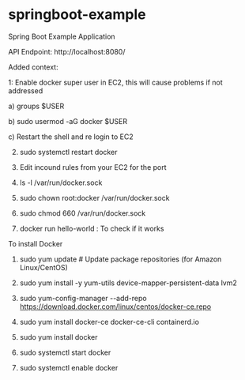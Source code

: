 # springboot-example
Spring Boot Example Application


API Endpoint: http://localhost:8080/

Added context: 

1: Enable docker super user in EC2, this will cause problems if not addressed 

a) groups $USER 

b) sudo usermod -aG docker $USER 

c) Restart the shell and re login to EC2 


2) sudo systemctl restart docker


3) Edit incound rules from your EC2 for the port

4) ls -l /var/run/docker.sock

5) sudo chown root:docker /var/run/docker.sock

6) sudo chmod 660 /var/run/docker.sock

7) docker run hello-world : To check if it works


To install Docker 
 1) sudo yum update  # Update package repositories (for Amazon Linux/CentOS)

 2) sudo yum install -y yum-utils device-mapper-persistent-data lvm2

 3) sudo yum-config-manager --add-repo https://download.docker.com/linux/centos/docker-ce.repo

 4) sudo yum install docker-ce docker-ce-cli containerd.io

 5) sudo yum install docker

 6) sudo systemctl start docker

 7) sudo systemctl enable docker

 
